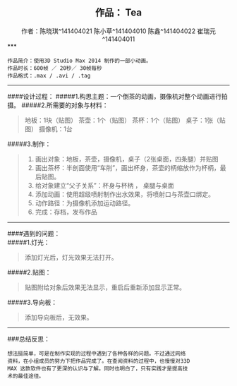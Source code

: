 ## <center>作品： Tea<center>
<center>作者：陈晓琪^141404021 陈小草^141404010 陈鑫^141404022 崔瑞元^141404011</center>
***

```
作品简介：使用3D Studio Max 2014 制作的一部小动画。
作品时长：600帧 ／ 20秒／ 30帧每秒
作品格式：.max / .avi / .tag
```
****

####设计过程：
#####1.构思主题：一个倒茶的动画，摄像机对整个动画进行拍摄。
#####2.所需要的对象与材料：
> 地板：1块（贴图）
> 茶壶：1个（贴图）
> 茶杯：1个（贴图）
> 桌子：1张（贴图）
> 摄像机：1台

#####3.制作：
>1. 画出对象：地板，茶壶，摄像机，桌子（2张桌面，四条腿）并贴图
>2. 画出茶杯：半剖面使用“车削”，画出杯身，茶壶的柄缩放作为杯柄，最后贴图。
>3. 给对象建立“父子关系”：杯身与杯柄 ， 桌腿与桌面
>4. 添加动画：使用超级喷射制作出水效果，将喷射口与茶壶口绑定。
>5. 动作路径：为摄像机添加运动路径。
>6. 完成：存档，发布作品

***
####遇到的问题：  
#####1.灯光：
>添加灯光后，灯光效果无法打开。

#####2.贴图：
>贴图附给对象后效果无法显示，重启后重新添加显示正常。

#####3.导向板：
>添加导向板后，无效果。

***
###总结反思：
```
想法挺简单，可是在制作实现的过程中遇到了各种各样的问题。不过通过网络  
资料，在小组成员的努力下把作品完成了。在查阅资料的过程中，也慢慢对33D   
MAX 这款软件也有了更深的认识与了解。同时也明白了，只有实践才是提高技  
术的最佳途径。
```



